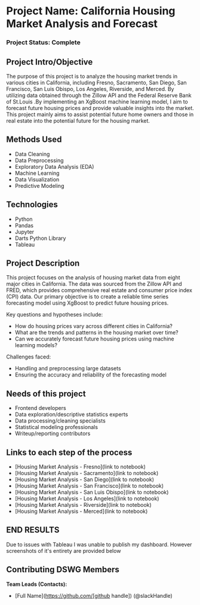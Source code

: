# Project Name: California Housing Market Analysis and Forecast

### Project Status: Complete

## Project Intro/Objective
The purpose of this project is to analyze the housing market trends in various cities in California, including Fresno, Sacramento, San Diego, San Francisco, San Luis Obispo, Los Angeles, Riverside, and Merced. By utilizing data obtained through the Zillow API and the Federal Reserve Bank of St.Louis .By implementing an XgBoost machine learning model, I aim to forecast future housing prices and provide valuable insights into the market. This project mainly aims to assist potential future home owners and those in real estate into the potential future for the housing market.

## Methods Used
- Data Cleaning 
- Data Preprocessing
- Exploratory Data Analysis (EDA)
- Machine Learning
- Data Visualization
- Predictive Modeling

## Technologies
- Python
- Pandas
- Jupyter
- Darts Python Library
- Tableau

## Project Description
This project focuses on the analysis of housing market data from eight major cities in California. The data was sourced from the Zillow API and FRED, which provides comprehensive real estate and consumer price index (CPI) data. Our primary objective is to create a reliable time series forecasting model using XgBoost to predict future housing prices. 

Key questions and hypotheses include:
- How do housing prices vary across different cities in California?
- What are the trends and patterns in the housing market over time?
- Can we accurately forecast future housing prices using machine learning models?

Challenges faced:
- Handling and preprocessing large datasets
- Ensuring the accuracy and reliability of the forecasting model

## Needs of this project
- Frontend developers
- Data exploration/descriptive statistics experts
- Data processing/cleaning specialists
- Statistical modeling professionals
- Writeup/reporting contributors

## Links to each step of the process
- [Housing Market Analysis - Fresno](link to notebook)
- [Housing Market Analysis - Sacramento](link to notebook)
- [Housing Market Analysis - San Diego](link to notebook)
- [Housing Market Analysis - San Francisco](link to notebook)
- [Housing Market Analysis - San Luis Obispo](link to notebook)
- [Housing Market Analysis - Los Angeles](link to notebook)
- [Housing Market Analysis - Riverside](link to notebook)
- [Housing Market Analysis - Merced](link to notebook)

## END RESULTS
Due to issues with Tableau I was unable to publish my dashboard. However screenshots of it's
entirety are provided below

## Contributing DSWG Members
**Team Leads (Contacts):**
- [Full Name](https://github.com/[github handle]) (@slackHandle)

